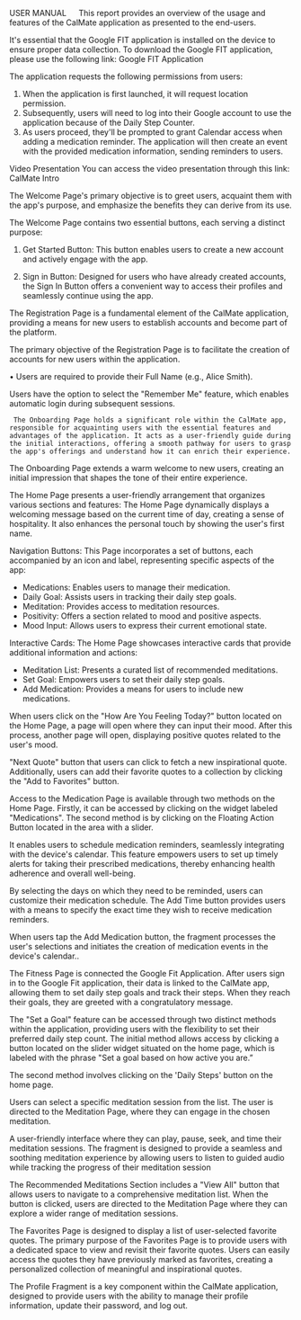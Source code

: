 
USER MANUAL
 
This report provides an overview of the usage and features of the CalMate application as presented to the end-users.

It's essential that the Google FIT application is installed on the device to ensure proper data collection. To download the Google FIT application, please use the following link: Google FIT Application

The application requests the following permissions from users:
1. When the application is first launched, it will request location permission.
2. Subsequently, users will need to log into their Google account to use the application because of the Daily Step Counter.
3. As users proceed, they'll be prompted to grant Calendar access when adding a medication reminder. The application will then create an event with the provided medication information, sending reminders to users.

Video Presentation
You can access the video presentation through this link: CalMate Intro

The Welcome Page's primary objective is to greet users, acquaint them with the app's purpose, and emphasize the benefits they can derive from its use.

The Welcome Page contains two essential buttons, each serving a distinct purpose:

1. Get Started Button: This button enables users to create a new account and actively engage with the app.

2. Sign in Button: Designed for users who have already created accounts, the Sign In Button offers a convenient way to access their profiles and seamlessly continue using the app.


 The Registration Page is a fundamental element of the CalMate application, providing a means for new users to establish accounts and become part of the platform.

The primary objective of the Registration Page is to facilitate the creation of accounts for new users within the application.

•	Users are required to provide their Full Name (e.g., Alice Smith).

Users have the option to select the "Remember Me" feature, which enables automatic login during subsequent sessions.


     The Onboarding Page holds a significant role within the CalMate app, responsible for acquainting users with the essential features and advantages of the application. It acts as a user-friendly guide during the initial interactions, offering a smooth pathway for users to grasp the app's offerings and understand how it can enrich their experience.

The Onboarding Page extends a warm welcome to new users, creating an initial impression that shapes the tone of their entire experience.


The Home Page presents a user-friendly arrangement that organizes various sections and features:
The Home Page dynamically displays a welcoming message based on the current time of day, creating a sense of hospitality. It also enhances the personal touch by showing the user's first name.

Navigation Buttons: This Page incorporates a set of buttons, each accompanied by an icon and label, representing specific aspects of the app:
   - Medications: Enables users to manage their medication.
   - Daily Goal: Assists users in tracking their daily step goals.
   - Meditation: Provides access to meditation resources.
   - Positivity: Offers a section related to mood and positive aspects.
   - Mood Input: Allows users to express their current emotional state.

 Interactive Cards: The Home Page showcases interactive cards that provide additional information and actions:
   - Meditation List: Presents a curated list of recommended meditations.
   - Set Goal: Empowers users to set their daily step goals.
   - Add Medication: Provides a means for users to include new medications.

When users click on the "How Are You Feeling Today?" button located on the Home Page, a page will open where they can input their mood. After this process, another page will open, displaying positive quotes related to the user's mood.

"Next Quote" button that users can click to fetch a new inspirational quote. Additionally, users can add their favorite quotes to a collection by clicking the "Add to Favorites" button.



Access to the Medication Page is available through two methods on the Home Page. Firstly, it can be accessed by clicking on the widget labeled "Medications". The second method is by clicking on the Floating Action Button located in the area with a slider.

It enables users to schedule medication reminders, seamlessly integrating with the device's calendar. This feature empowers users to set up timely alerts for taking their prescribed medications, thereby enhancing health adherence and overall well-being.

By selecting the days on which they need to be reminded, users can customize their medication schedule. The Add Time button provides users with a means to specify the exact time they wish to receive medication reminders. 

When users tap the Add Medication button, the fragment processes the user's selections and initiates the creation of medication events in the device's calendar..

 The Fitness Page is connected the Google Fit Application. 
After users sign in to the Google Fit application, their data is linked to the CalMate app, allowing them to set daily step goals and track their steps. When they reach their goals, they are greeted with a congratulatory message.

   The "Set a Goal" feature can be accessed through two distinct methods within the application, providing users with the flexibility to set their preferred daily step count. The initial method allows access by clicking a button located on the slider widget situated on the home page, which is labeled with the phrase "Set a goal based on how active you are.”

The second method involves clicking on the 'Daily Steps' button on the home page.


Users can select a specific meditation session from the list. The user is directed to the Meditation Page, where they can engage in the chosen meditation.

A user-friendly interface where they can play, pause, seek, and time their meditation sessions. The fragment is designed to provide a seamless and soothing meditation experience by allowing users to listen to guided audio while tracking the progress of their meditation session

The Recommended Meditations Section includes a "View All" button that allows users to navigate to a comprehensive meditation list. When the button is clicked, users are directed to the Meditation Page where they can explore a wider range of meditation sessions.


The Favorites Page is designed to display a list of user-selected favorite quotes. The primary purpose of the Favorites Page is to provide users with a dedicated space to view and revisit their favorite quotes. Users can easily access the quotes they have previously marked as favorites, creating a personalized collection of meaningful and inspirational quotes.





 




The Profile Fragment is a key component within the CalMate application, designed to provide users with the ability to manage their profile information, update their password, and log out. 









